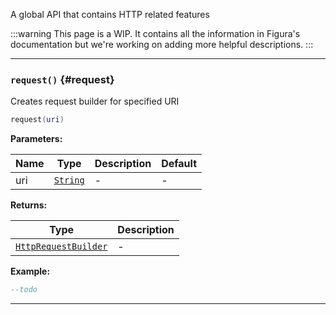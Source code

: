 A global API that contains HTTP related features

:::warning
This page is a WIP. It contains all the information in Figura's documentation but we're working on adding more helpful descriptions.
:::

---

### <code>request()</code> \{#request}

Creates request builder for specified URI

```lua
request(uri)
```

**Parameters:**

| Name | Type                                            | Description | Default |
| ---- | ----------------------------------------------- | ----------- | ------- |
| uri  | <code>[String](/tutorials/types/Strings)</code> | -           | -       |

**Returns:**

| Type                                                               | Description |
| ------------------------------------------------------------------ | ----------- |
| <code>[HttpRequestBuilder](/globals/Net/HttpRequestBuilder)</code> | -           |

**Example:**

```lua
--todo
```

---

